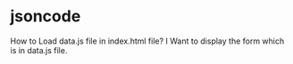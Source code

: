 # jsoncode

How to Load data.js file in index.html file?
I Want to display the form which is in data.js file.

